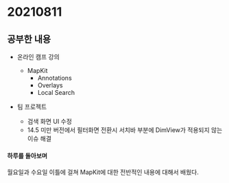 # 20210811

## 공부한 내용
+ 온라인 캠프 강의
  - MapKit
    * Annotations
    * Overlays
    * Local Search
    
+ 팀 프로젝트
  - 검색 화면 UI 수정
  - 14.5 미만 버전에서 필터화면 전환시 서치바 부분에 DimView가 적용되지 않는 이슈 해결

#### 하루를 돌아보며
월요일과 수요일 이틀에 걸쳐 MapKit에 대한 전반적인 내용에 대해서 배웠다.
